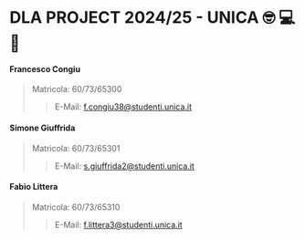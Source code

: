 # DLA PROJECT 2024/25 - UNICA :nerd_face: :computer: :brain:

#### Francesco Congiu
> Matricola: 60/73/65300
>
>> E-Mail: f.congiu38@studenti.unica.it

#### Simone Giuffrida
> Matricola: 60/73/65301
>
>> E-Mail: s.giuffrida2@studenti.unica.it

#### Fabio Littera
> Matricola: 60/73/65310
>
>> E-Mail: f.littera3@studenti.unica.it
